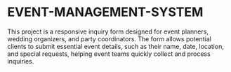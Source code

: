 # EVENT-MANAGEMENT-SYSTEM

This project is a responsive inquiry form designed for event planners, wedding organizers, and party coordinators. The form allows potential clients to submit essential event details, such as their name, date, location, and special requests, helping event teams quickly collect and process inquiries.

